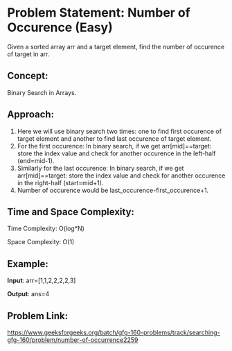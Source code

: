 # Problem Statement: Number of Occurence (Easy)
Given a sorted array arr and a target element, find the number of occurence of target in arr.

## Concept:
Binary Search in Arrays.

## Approach:
1. Here we will use binary search two times: one to find first occurence of target element and another to find last occurence of target element.
2. For the first occurence: In binary search, if we get arr[mid]==target: store the index value and check for another occurence in the left-half (end=mid-1).
3. Similarly for the last occurence: In binary search, if we get arr[mid]==target: store the index value and check for another occurence in the right-half (start=mid+1).
4. Number of occurence would be last_occurence-first_occurence+1.

## Time and Space Complexity:
Time Complexity: O(log*N)

Space Complexity: O(1)

## Example:
**Input**: arr=[1,1,2,2,2,2,3]

**Output**: ans=4

## Problem Link:
https://www.geeksforgeeks.org/batch/gfg-160-problems/track/searching-gfg-160/problem/number-of-occurrence2259
